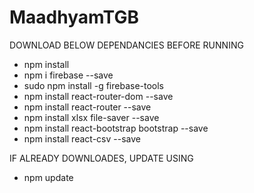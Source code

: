 # MaadhyamTGB

DOWNLOAD BELOW DEPENDANCIES BEFORE RUNNING

- npm install
- npm i firebase --save
- sudo npm install -g firebase-tools 
- npm install react-router-dom --save
- npm install react-router --save
- npm install xlsx file-saver --save   
- npm install react-bootstrap bootstrap --save
- npm install react-csv --save  

IF ALREADY DOWNLOADES, UPDATE USING

- npm update
